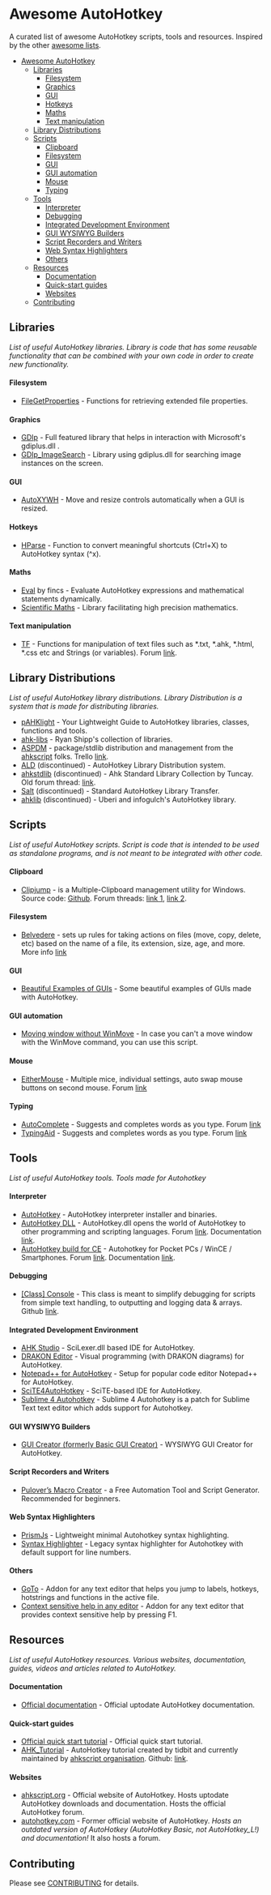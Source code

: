 # Awesome AutoHotkey
A curated list of awesome AutoHotkey scripts, tools and resources. Inspired by the other [awesome lists](https://github.com/bayandin/awesome-awesomeness).

- [Awesome AutoHotkey](#awesome-autohotkey)
  - [Libraries](#libraries)
    - [Filesystem](#filesystem)
    - [Graphics](#graphics)
    - [GUI](#gui)
    - [Hotkeys](#hotkeys)
    - [Maths](#maths)
    - [Text manipulation](#text-manipulation)
  - [Library Distributions](#library-distributions)
  - [Scripts](#scripts)
    - [Clipboard](#clipboard)
    - [Filesystem](#filesystem2)
    - [GUI](#gui)
    - [GUI automation](#gui-automation)
    - [Mouse](#mouse)
    - [Typing](#typing)
  - [Tools](#tools)
    - [Interpreter](#interpreter)
    - [Debugging](#debugging)
    - [Integrated Development Environment](#integrated-development-environment)
    - [GUI WYSIWYG Builders](#gui-wysiwyg-builders)
    - [Script Recorders and Writers](#script-recorders-and-writers)
    - [Web Syntax Highlighters](#web-syntax-highlighters)
    - [Others](#tools-others)
  - [Resources](#resources)
    - [Documentation](#documentation)
    - [Quick-start guides](#quick-start-guides)
    - [Websites](#websites)
  - [Contributing](#contributing)


## Libraries
*List of useful AutoHotkey libraries. Library is code that has some reusable functionality that can be combined with your own code in order to create new functionality.*


#### Filesystem
* [FileGetProperties](http://ahkscript.org/boards/viewtopic.php?f=6&t=3806) - Functions for retrieving extended file properties.

#### Graphics
* [GDIp](http://www.autohotkey.com/board/topic/29449-) - Full featured library that helps in interaction with Microsoft's gdiplus.dll .
* [GDIp_ImageSearch](http://www.autohotkey.com/board/topic/71100-) - Library using gdiplus.dll for searching image instances on the screen.

#### GUI
* [AutoXYWH](http://ahkscript.org/boards/viewtopic.php?f=6&t=1079) - Move and resize controls automatically when a GUI is resized.

#### Hotkeys
* [HParse](http://www.autohotkey.com/board/topic/92805-) - Function to convert meaningful shortcuts (Ctrl+X) to AutoHotkey syntax (^x).

#### Maths
* [Eval](http://www.autohotkey.com/board/topic/82823-) by fincs - Evaluate AutoHotkey expressions and mathematical statements dynamically.
* [Scientific Maths](http://www.autohotkey.com/board/topic/93516-) - Library facilitating high precision mathematics.

#### Text manipulation
* [TF](https://github.com/hi5/TF) - Functions for manipulation of text files such as *.txt, *.ahk, *.html, *.css etc and Strings (or variables). Forum [link](http://ahkscript.org/boards/viewtopic.php?f=6&t=576).



## Library Distributions
*List of useful AutoHotkey library distributions. Library Distribution is a system that is made for distributing libraries.*


- [pAHKlight](https://github.com/hi5/pAHKlight) - Your Lightweight Guide to AutoHotkey libraries, classes, functions and tools.
- [ahk-libs](https://github.com/rshipp/ahk-libs) - Ryan Shipp's collection of libraries.
- [ASPDM](https://github.com/ahkscript/ASPDM) - package/stdlib distribution and management from the [ahkscript](https://github.com/ahkscript) folks. Trello [link](https://trello.com/b/XVP4M76d/package-stdlib-distribution-and-management).
- [ALD](http://libba.net/) (discontinued) - AutoHotkey Library Distribution system.
- [ahkstdlib](http://ahkscript.org/boards/viewtopic.php?f=6&t=3643) (discontinued) - Ahk Standard Library Collection by Tuncay. Old forum thread: [link](http://www.autohotkey.com/forum/viewtopic.php?t=54996).
- [Salt](https://code.google.com/p/salt/) (discontinued) - Standard AutoHotkey Library Transfer.
- [ahklib](https://github.com/ahklib) (discontinued) - Uberi and infogulch's AutoHotkey library.



## Scripts
*List of useful AutoHotkey scripts. Script is code that is intended to be used as standalone programs, and is not meant to be integrated with other code.*

#### Clipboard
* [Clipjump](http://clipjump.sourceforge.net/) - is a Multiple-Clipboard management utility for Windows. Source code: [Github](https://github.com/aviaryan/Clipjump). Forum threads: [link 1](http://ahkscript.org/boards/viewtopic.php?f=6&t=401), [link 2](http://www.autohotkey.com/board/topic/91488-clipjump-the-ultimate-clipboard-manager-updated-0708/).

#### Filesystem <a name="filesystem2"></a>
* [Belvedere](https://github.com/adampash/belvedere) - sets up rules for taking actions on files (move, copy, delete, etc) based on the name of a file, its extension, size, age, and more. More info [link](http://lifehacker.com/341950/belvedere-automates-your-self+cleaning-pc)

#### GUI
* [Beautiful Examples of GUIs](http://ahkscript.org/boards/viewtopic.php?f=6&t=3851) - Some beautiful examples of GUIs made with AutoHotkey.

#### GUI automation
* [Moving window without WinMove](http://ahkscript.org/boards/viewtopic.php?f=6&t=4013) - In case you can't a move window with the WinMove command, you can use this script.

#### Mouse
* [EitherMouse](http://www.EitherMouse.com) - Multiple mice, individual settings, auto swap mouse buttons on second mouse. Forum [link](http://ahkscript.org/boards/viewtopic.php?f=6&t=3648)

#### Typing
* [AutoComplete](https://github.com/Uberi/Autocomplete) - Suggests and completes words as you type. Forum [link](http://www.autohotkey.com/board/topic/60998-autocomplete/)
* [TypingAid](http://www.autohotkey.net/~Maniac/TypingAid/TypingAid%20v2.19d.zip) - Suggests and completes words as you type. Forum [link](http://www.autohotkey.com/board/topic/49517-typingaid-v219d-word-autocompletion-utility/)

## Tools
*List of useful AutoHotkey tools. Tools made for Autohotkey*


#### Interpreter
* [AutoHotkey](http://ahkscript.org/download/) - AutoHotkey interpreter installer and binaries.
* [AutoHotkey DLL](https://github.com/HotKeyIt/ahkdll-v1-release/) - AutoHotkey.dll opens the world of AutoHotkey to other programming and scripting languages. Forum [link](http://www.autohotkey.com/board/topic/39588-autohotkeydll/). Documentation [link](http://hotkeyit.ahk4.net/files/AutoHotkey-txt.html).
* [AutoHotkey build for CE](http://www.autohotkey.net/%7EMicha/AutohotkeyCE/AutoHotkeyCEUni.CAB) - Autohotkey for Pocket PCs / WinCE / Smartphones. Forum [link](http://www.autohotkey.com/board/topic/24776-autohotkey-for-pocket-pcs-wince-smartphones/). Documentation [link](http://www.autohotkey.net/~Micha/AutohotkeyCE/html/).



#### Debugging
* [[Class] Console](http://ahkscript.org/boards/viewtopic.php?f=6&t=2116) - This class is meant to simplify debugging for scripts from simple text handling, to outputting and logging data & arrays. Github [link](https://github.com/AfterLemon/Class_Console).

#### Integrated Development Environment
* [AHK Studio](http://ahkscript.org/boards/viewtopic.php?f=6&t=300) - SciLexer.dll based IDE for AutoHotkey.
* [DRAKON Editor](http://ahkscript.org/boards/viewtopic.php?f=6&t=3108) - Visual programming (with DRAKON diagrams) for AutoHotkey.
* [Notepad++ for AutoHotkey](http://ahkscript.org/boards/viewtopic.php?f=7&t=50) - Setup for popular code editor Notepad++ for AutoHotkey.
* [SciTE4AutoHotkey](http://fincs.ahk4.net/scite4ahk/) - SciTE-based IDE for AutoHotkey.
* [Sublime 4 Autohotkey](http://www.autohotkey.com/board/topic/91066-sublime-4-autohotkey-updated-1311/) - Sublime 4 Autohotkey is a patch for Sublime Text text editor which adds support for Autohotkey.


#### GUI WYSIWYG Builders
* [GUI Creator (formerly Basic GUI Creator)](http://ahkscript.org/boards/viewtopic.php?f=6&t=303) - WYSIWYG GUI Creator for AutoHotkey.


#### Script Recorders and Writers
* [Pulover’s Macro Creator](http://www.macrocreator.com/) - a Free Automation Tool and Script Generator. Recommended for beginners.


#### Web Syntax Highlighters
* [PrismJs](http://ahkscript.org/boards/viewtopic.php?f=22&t=3942) - Lightweight minimal Autohotkey syntax highlighting.
* [Syntax Highlighter](https://github.com/aviaryan/highlighter-ahk-zenburn) - Legacy syntax highlighter for Autohotkey with default support for line numbers.


#### <a name="tools-others"></a>Others
* [GoTo](http://www.autohotkey.com/board/topic/95009-) - Addon for any text editor that helps you jump to labels, hotkeys, hotstrings and functions in the active file.
* [Context sensitive help in any editor](http://www.autohotkey.com/board/topic/94493-) - Addon for any text editor that provides context sensitive help by pressing F1.


## Resources
*List of useful AutoHotkey resources. Various websites, documentation, guides, videos and articles related to AutoHotkey.*

#### Documentation
* [Official documentation](http://ahkscript.org/docs/AutoHotkey.htm) - Official uptodate AutoHotkey documentation.

#### Quick-start guides
* [Official quick start tutorial](http://ahkscript.org/docs/Tutorial.htm) - Official quick start tutorial.
* [AHK_Tutorial](http://ahkscript.github.io/AHK_Tutorial/) - AutoHotkey tutorial created by tidbit and currently maintained by [ahkscript organisation](https://github.com/ahkscript/). Github: [link](http://github.com/ahkscript/AHK_Tutorial).

#### Websites
* [ahkscript.org](http://ahkscript.org/) - Official website of AutoHotkey. Hosts uptodate AutoHotkey downloads and documentation. Hosts the official AutoHotkey forum.
* [autohotkey.com](http://www.autohotkey.com/) - Former official website of AutoHotkey. *Hosts an outdated version of AutoHotkey (AutoHotkey Basic, not AutoHotkey_L!) and documentation!* It also hosts a forum.

## Contributing
Please see [CONTRIBUTING](https://github.com/ahkscript/awesome-AutoHotkey/blob/master/CONTRIBUTING.md) for details.
